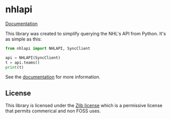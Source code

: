 # nhlapi
[Documentation](https://docs.sbstp.ca/nhlapi/)

This library was created to simplify querying the NHL's API from Python. It's as simple as this:

```python
from nhlapi import NHLAPI, SyncClient

api = NHLAPI(SyncClient)
t = api.teams()
print(t)
```

See the [documentation](https://docs.sbstp.ca/nhlapi/) for more information.

## License
This library is licensed under the [Zlib license](LICENSE) which is a permissive license that permits commerical and non FOSS uses.
